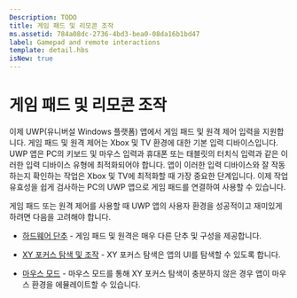 ```yaml
---
Description: TODO
title: 게임 패드 및 리모콘 조작
ms.assetid: 784a08dc-2736-4bd3-bea0-08da16b1bd47
label: Gamepad and remote interactions
template: detail.hbs
isNew: true
---
```


# 게임 패드 및 리모콘 조작

이제 UWP(유니버설 Windows 플랫폼) 앱에서 게임 패드 및 원격 제어 입력을 지원합니다. 
게임 패드 및 원격 제어는 Xbox 및 TV 환경에 대한 기본 입력 디바이스입니다. 
UWP 앱은 PC의 키보드 및 마우스 입력과 휴대폰 또는 태블릿의 터치식 입력과 같은 이러한 입력 디바이스 유형에 최적화되어야 합니다. 
앱이 이러한 입력 디바이스와 잘 작동하는지 확인하는 작업은 Xbox 및 TV에 최적화할 때 가장 중요한 단계입니다.
이제 작업 유효성을 쉽게 검사하는 PC의 UWP 앱으로 게임 패드를 연결하여 사용할 수 있습니다.

게임 패드 또는 원격 제어를 사용할 때 UWP 앱의 사용자 환경을 성공적이고 재미있게 하려면 다음을 고려해야 합니다.

* [하드웨어 단추](designing-for-tv.md#hardware-buttons) -
게임 패드 및 원격은 매우 다른 단추 및 구성을 제공합니다.

* [XY 포커스 탐색 및 조작](designing-for-tv.md#xy-focus-navigation-and-interaction) -
XY 포커스 탐색은 앱의 UI를 탐색할 수 있도록 합니다.

* [마우스 모드](designing-for-tv.md#mouse-mode) -
마우스 모드를 통해 XY 포커스 탐색이 충분하지 않은 경우 앱이 마우스 환경을 에뮬레이트할 수 있습니다.


<!--HONumber=Mar16_HO5-->


